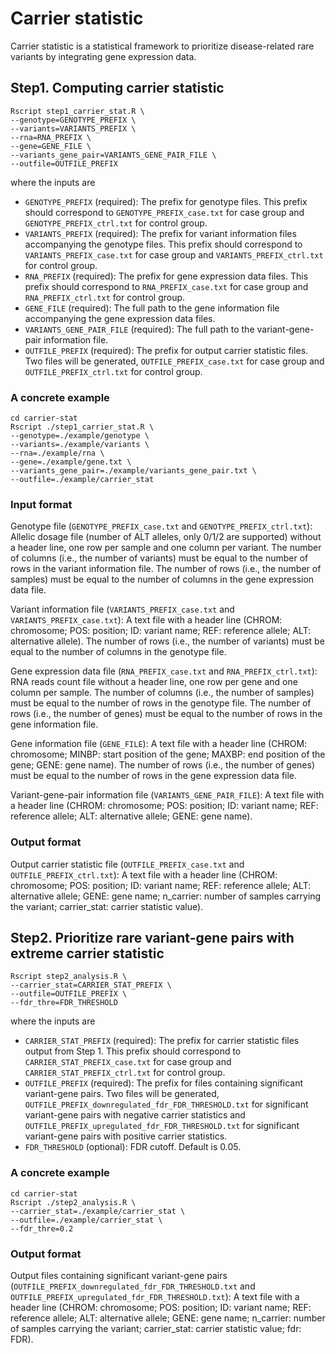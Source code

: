 # Carrier statistic
Carrier statistic is a statistical framework to prioritize disease-related rare variants by integrating gene expression data.

## Step1. Computing carrier statistic
```
Rscript step1_carrier_stat.R \
--genotype=GENOTYPE_PREFIX \
--variants=VARIANTS_PREFIX \
--rna=RNA_PREFIX \
--gene=GENE_FILE \
--variants_gene_pair=VARIANTS_GENE_PAIR_FILE \
--outfile=OUTFILE_PREFIX
```
where the inputs are

* `GENOTYPE_PREFIX` (required): The prefix for genotype files. This prefix should correspond to `GENOTYPE_PREFIX_case.txt` for case group and `GENOTYPE_PREFIX_ctrl.txt` for control group.
* `VARIANTS_PREFIX` (required): The prefix for variant information files accompanying the genotype files. This prefix should correspond to `VARIANTS_PREFIX_case.txt` for case group and `VARIANTS_PREFIX_ctrl.txt` for control group.
* `RNA_PREFIX` (required): The prefix for gene expression data files. This prefix should correspond to `RNA_PREFIX_case.txt` for case group and `RNA_PREFIX_ctrl.txt` for control group.
* `GENE_FILE` (required): The full path to the gene information file accompanying the gene expression data files.
* `VARIANTS_GENE_PAIR_FILE` (required): The full path to the variant-gene-pair information file.
* `OUTFILE_PREFIX` (required): The prefix for output carrier statistic files. Two files will be generated, `OUTFILE_PREFIX_case.txt` for case group and `OUTFILE_PREFIX_ctrl.txt` for control group.

### A concrete example
```
cd carrier-stat
Rscript ./step1_carrier_stat.R \
--genotype=./example/genotype \
--variants=./example/variants \
--rna=./example/rna \
--gene=./example/gene.txt \
--variants_gene_pair=./example/variants_gene_pair.txt \
--outfile=./example/carrier_stat
```

### Input format
Genotype file (`GENOTYPE_PREFIX_case.txt` and `GENOTYPE_PREFIX_ctrl.txt`): Allelic dosage file (number of ALT alleles, only 0/1/2 are supported) without a header line, one row per sample and one column per variant. The number of columns (i.e., the number of variants) must be equal to the number of rows in the variant information file. The number of rows (i.e., the number of samples) must be equal to the number of columns in the gene expression data file. 

Variant information file (`VARIANTS_PREFIX_case.txt` and `VARIANTS_PREFIX_case.txt`): A text file with a header line (CHROM: chromosome; POS: position; ID: variant name; REF: reference allele; ALT: alternative allele). The number of rows (i.e., the number of variants) must be equal to the number of columns in the genotype file. 

Gene expression data file (`RNA_PREFIX_case.txt` and `RNA_PREFIX_ctrl.txt`): RNA reads count file without a header line, one row per gene and one column per sample. The number of columns (i.e., the number of samples) must be equal to the number of rows in the genotype file. The number of rows (i.e., the number of genes) must be equal to the number of rows in the gene information file. 

Gene information file (`GENE_FILE`): A text file with a header line (CHROM: chromosome; MINBP: start position of the gene; MAXBP: end position of the gene; GENE: gene name). The number of rows (i.e., the number of genes) must be equal to the number of rows in the gene expression data file.

Variant-gene-pair information file (`VARIANTS_GENE_PAIR_FILE`): A text file with a header line (CHROM: chromosome; POS: position; ID: variant name; REF: reference allele; ALT: alternative allele; GENE: gene name). 

### Output format
Output carrier statistic file (`OUTFILE_PREFIX_case.txt` and `OUTFILE_PREFIX_ctrl.txt`): A text file with a header line (CHROM: chromosome; POS: position; ID: variant name; REF: reference allele; ALT: alternative allele; GENE: gene name; n_carrier: number of samples carrying the variant; carrier_stat: carrier statistic value). 



## Step2. Prioritize rare variant-gene pairs with extreme carrier statistic
```
Rscript step2_analysis.R \
--carrier_stat=CARRIER_STAT_PREFIX \
--outfile=OUTFILE_PREFIX \
--fdr_thre=FDR_THRESHOLD
```
where the inputs are

* `CARRIER_STAT_PREFIX` (required): The prefix for carrier statistic files output from Step 1. This prefix should correspond to `CARRIER_STAT_PREFIX_case.txt` for case group and `CARRIER_STAT_PREFIX_ctrl.txt` for control group.
* `OUTFILE_PREFIX` (required): The prefix for files containing significant variant-gene pairs. Two files will be generated, `OUTFILE_PREFIX_downregulated_fdr_FDR_THRESHOLD.txt` for significant variant-gene pairs with negative carrier statistics and `OUTFILE_PREFIX_upregulated_fdr_FDR_THRESHOLD.txt` for significant variant-gene pairs with positive carrier statistics.
* `FDR_THRESHOLD` (optional): FDR cutoff. Default is 0.05.

### A concrete example
```
cd carrier-stat
Rscript ./step2_analysis.R \
--carrier_stat=./example/carrier_stat \
--outfile=./example/carrier_stat \
--fdr_thre=0.2
```

### Output format
Output files containing significant variant-gene pairs (`OUTFILE_PREFIX_downregulated_fdr_FDR_THRESHOLD.txt` and `OUTFILE_PREFIX_upregulated_fdr_FDR_THRESHOLD.txt`): A text file with a header line (CHROM: chromosome; POS: position; ID: variant name; REF: reference allele; ALT: alternative allele; GENE: gene name; n_carrier: number of samples carrying the variant; carrier_stat: carrier statistic value; fdr: FDR). 




